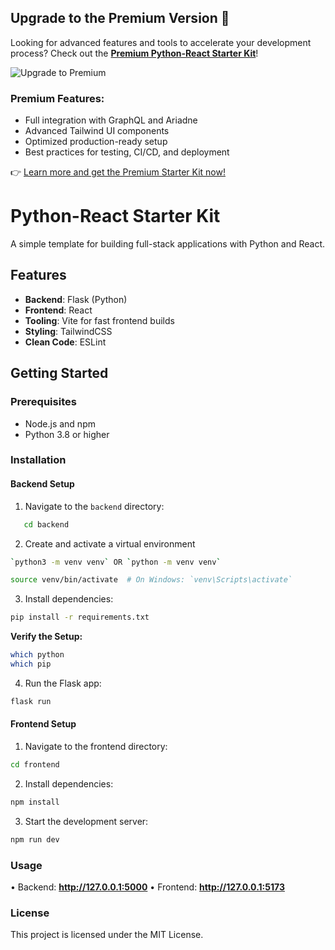 ## Upgrade to the Premium Version 🚀

Looking for advanced features and tools to accelerate your development process? Check out the **[Premium Python-React Starter Kit](https://github.com/ZoeFaithHall/Premium-Python-React-Starter-Kit)**!

![Upgrade to Premium](https://zoefhall.gumroad.com/)

### Premium Features:
- Full integration with GraphQL and Ariadne
- Advanced Tailwind UI components
- Optimized production-ready setup
- Best practices for testing, CI/CD, and deployment

👉 [Learn more and get the Premium Starter Kit now!](https://github.com/ZoeFaithHall/Premium-Python-React-Starter-Kit)

# Python-React Starter Kit

A simple template for building full-stack applications with Python and React.

## Features

- **Backend**: Flask (Python)
- **Frontend**: React
- **Tooling**: Vite for fast frontend builds
- **Styling**: TailwindCSS
- **Clean Code**: ESLint

## Getting Started

### Prerequisites

- Node.js and npm
- Python 3.8 or higher

### Installation

#### Backend Setup

1. Navigate to the `backend` directory:

```bash
   cd backend
```

2. Create and activate a virtual environment

```bash
`python3 -m venv venv` OR `python -m venv venv`

source venv/bin/activate  # On Windows: `venv\Scripts\activate`
```

3. Install dependencies:

```bash
pip install -r requirements.txt
```

**Verify the Setup:**

```bash
which python
which pip
```

4. Run the Flask app:

```bash
flask run
```

#### Frontend Setup

1. Navigate to the frontend directory:

```bash
cd frontend
```

2. Install dependencies:

```bash
npm install
```

3. Start the development server:

```bash
npm run dev
```

### Usage

 • Backend: **<http://127.0.0.1:5000>**
 • Frontend: **<http://127.0.0.1:5173>**

### License

This project is licensed under the MIT License.
